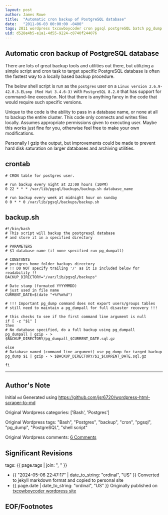 ```yaml
---
layout: post
author: James Rowe
title:  "Automatic cron backup of PostgreSQL database"
date:   "2011-06-03 00:00:00 -0400"
tags: 2011 wordpress txcowboycoder cron pgsql postgreSQL batch pg_dump shell-script scripts
uid: d528e4b5-e1a1-4d55-9224-c8740f244076
---
```



## Automatic cron backup of PostgreSQL database


There are lots of great backup tools and utilities out there, but utilizing a simple script and cron task to target specific PostgreSQL database is often the fastest way to a locally based backup procedure.


The below shell script is run as the `postgres` user on a `Linux version 2.6.9-42.0.3.ELsmp (Red Hat 3.4.6-3)` with `PostgreSQL 8.2.0` that has support for command-line execution. Not that there is anything fancy in the code that would require such specific versions.


Unique to the code is the ability to pass in a database name, or none at all to backup the entire cluster. This code only connects and writes files locally. Assumes appropriate permissions given to executing user. Maybe this works just fine for you, otherwise feel free to make your own modifications.


Personally I gzip the output, but improvements could be made to prevent hard disk saturation on larger databases and archiving utilities.


## crontab



```
# CRON table for postgres user.

# run backup every night at 22:00 hours (10PM)
0 22 * * * /var/lib/pgsql/backups/backup.sh database_name

# run backup every week at midnight hour on sunday
0 0 * * 0 /var/lib/pgsql/backups/backup.sh

```

## backup.sh



```
#!/bin/bash
# This script will backup the postgresql database
# and store it in a specified directory

# PARAMETERS
# $1 database name (if none specified run pg_dumpall)

# CONSTANTS
# postgres home folder backups directory
# !! DO NOT specify trailing '/' as it is included below for readability !!
BACKUP_DIRECTORY="/var/lib/pgsql/backups"

# Date stamp (formated YYYYMMDD)
# just used in file name
CURRENT_DATE=$(date "+%Y%m%d")

# !!! Important pg_dump command does not export users/groups tables
# still need to maintain a pg_dumpall for full disaster recovery !!!

# this checks to see if the first command line argument is null
if [ -z "$1" ]
then
# No database specified, do a full backup using pg_dumpall
pg_dumpall | gzip - > $BACKUP_DIRECTORY/pg_dumpall_$CURRENT_DATE.sql.gz

else
# Database named (command line argument) use pg_dump for targed backup
pg_dump $1 | gzip - > $BACKUP_DIRECTORY/$1_$CURRENT_DATE.sql.gz

fi

```



---

## Author's Note

Initial `md` Generated using <https://github.com/jsr6720/wordpress-html-scraper-to-md>

Original Wordpress categories: ['Bash', 'Postgres']

Original Wordpress tags: "Bash", "Postgres", "backup", "cron", "pgsql", "pg_dump", "PostgreSQL", "shell script"

Original Wordpress comments: <a href="https://txcowboycoder.wordpress.com/2011/06/03/automatic-cron-backup-of-postgresql-database/#comments">6 Comments</a>

## Significant Revisions

tags: {{ page.tags | join: ", " }} <!-- todo move this somewhere -->

- {{ "2024-05-06 22:47:17" | date_to_string: "ordinal", "US" }} Converted to jekyll markdown format and copied to personal site
- {{ page.date | date_to_string: "ordinal", "US" }} Originally published on [txcowboycoder wordpress site](https://txcowboycoder.wordpress.com/2011/06/03/automatic-cron-backup-of-postgresql-database/)

## EOF/Footnotes

